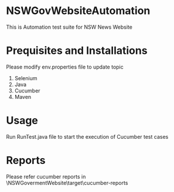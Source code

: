 # NSWGovWebsiteAutomation
This is Automation test suite for NSW News Website

# Prequisites and Installations

Please modify env.properties file to update topic

1.  Selenium 
2.  Java 
3.  Cucumber
4.  Maven 

# Usage

Run RunTest.java file to start the execution of Cucumber test cases

# Reports

Please refer cucumber reports in \\NSWGovermentWebsite\target\cucumber-reports
